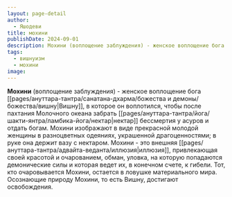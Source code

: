 ```yaml
---
layout: page-detail
author:
  - Яшодеви
title: мохини
publishDate: 2024-09-01
description: Мохини (воплощение заблуждения) - женское воплощение бога Вишну, в которое он воплотился, чтобы после пахтания Молочного океана забрать нектар бессмертия у асуров и отдать богам.
tags:
  - вишнуизм
  - мохини
image:
---
```

**Мохини** (воплощение заблуждения) - женское воплощение бога [[pages/ануттара-тантра/санатана-дхарма/божества и демоны/божества/вишну|Вишну]], в которое он воплотился, чтобы после пахтания Молочного океана забрать [[pages/ануттара-тантра/йога/шакти-янтра/ламбика-йога/нектар|нектар]] бессмертия у асуров и отдать богам. Мохини изображают в виде прекрасной молодой женщины в разноцветных одеяниях, украшенной драгоценностями; в руке она держит вазу с нектаром.
Мохини - это внешняя [[pages/ануттара-тантра/адвайта-веданта/иллюзия|иллюзия]], привлекающая своей красотой и очарованием, обман, уловка, на которую попадаются демонические силы и которая ведет их, в конечном счете, к гибели. Тот, кто очаровывается Мохини, остается в ловушке материального мира. Осознающие природу Мохини, то есть Вишну, достигают освобождения.

